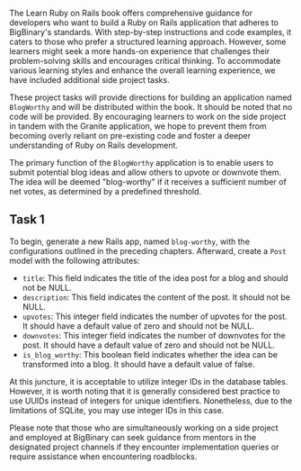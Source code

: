 The Learn Ruby on Rails book offers comprehensive guidance for developers who
want to build a Ruby on Rails application that adheres to BigBinary's standards.
With step-by-step instructions and code examples, it caters to those who prefer
a structured learning approach. However, some learners might seek a more
hands-on experience that challenges their problem-solving skills and encourages
critical thinking. To accommodate various learning styles and enhance the
overall learning experience, we have included additional side project tasks.

These project tasks will provide directions for building an application named
`BlogWorthy` and will be distributed within the book. It should be noted that no
code will be provided. By encouraging learners to work on the side project in
tandem with the Granite application, we hope to prevent them from becoming
overly reliant on pre-existing code and foster a deeper understanding of Ruby on
Rails development.

The primary function of the `BlogWorthy` application is to enable users to
submit potential blog ideas and allow others to upvote or downvote them. The
idea will be deemed "blog-worthy" if it receives a sufficient number of net
votes, as determined by a predefined threshold.

## Task 1

To begin, generate a new Rails app, named `blog-worthy`, with the configurations
outlined in the preceding chapters. Afterward, create a `Post` model with the
following attributes:

- `title`: This field indicates the title of the idea post for a blog and should
  not be NULL.
- `description`: This field indicates the content of the post. It should not be
  NULL.
- `upvotes`: This integer field indicates the number of upvotes for the post. It
  should have a default value of zero and should not be NULL.
- `downvotes`: This integer field indicates the number of downvotes for the
  post. It should have a default value of zero and should not be NULL.
- `is_blog_worthy`: This boolean field indicates whether the idea can be
  transformed into a blog. It should have a default value of false.

At this juncture, it is acceptable to utilize integer IDs in the database
tables. However, it is worth noting that it is generally considered best
practice to use UUIDs instead of integers for unique identifiers. Nonetheless,
due to the limitations of SQLite, you may use integer IDs in this case.

Please note that those who are simultaneously working on a side project and
employed at BigBinary can seek guidance from mentors in the designated project
channels if they encounter implementation queries or require assistance when
encountering roadblocks.
